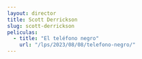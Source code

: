 ```yaml
---
layout: director
title: Scott Derrickson
slug: scott-derrickson
peliculas:
  - title: "El teléfono negro"
    url: "/lps/2023/08/08/telefono-negro/"
---
```

